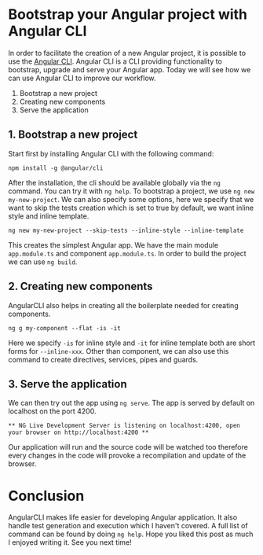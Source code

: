 # Bootstrap your Angular project with Angular CLI

In order to facilitate the creation of a new Angular project, it is possible to use the [Angular CLI](https://github.com/angular/angular-cli). Angular CLI is a CLI providing functionality to bootstrap, upgrade and serve your Angular app. Today we will see how we can use Angular CLI to improve our workflow.

1. Bootstrap a new project
2. Creating new components
3. Serve the application

## 1. Bootstrap a new project

Start first by installing Angular CLI with the following command:

```
npm install -g @angular/cli
```

After the installation, the cli should be available globally via the `ng` command. You can try it with `ng help`. To bootstrap a project, we use `ng new my-new-project`. We can also specify some options, here we specify that we want to skip the tests creation which is set to true by default, we want inline style and inline template.

```
ng new my-new-project --skip-tests --inline-style --inline-template
```

This creates the simplest Angular app. We have the main module `app.module.ts` and component `app.module.ts`.
In order to build the project we can use `ng build`.

## 2. Creating new components

AngularCLI also helps in creating all the boilerplate needed for creating components.

```
ng g my-component --flat -is -it 
```

Here we specify `-is` for inline style and `-it` for inline template both are short forms for `--inline-xxx`. Other than component, we can also use this command to create directives, services, pipes and guards.

## 3. Serve the application

We can then try out the app using `ng serve`. The app is served by default on localhost on the port 4200.

```
** NG Live Development Server is listening on localhost:4200, open your browser on http://localhost:4200 **
```

Our application will run and the source code will be watched too therefore every changes in the code will provoke a recompilation and update of the browser.

# Conclusion

AngularCLI makes life easier for developing Angular application. It also handle test generation and execution which I haven't covered. A full list of command can be found by doing `ng help`. Hope you liked this post as much I enjoyed writing it. See you next time!